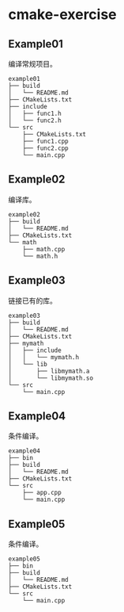 # cmake-exercise
## Example01
编译常规项目。
```
example01
├── build
│   └── README.md
├── CMakeLists.txt
├── include
│   ├── func1.h
│   └── func2.h
└── src
    ├── CMakeLists.txt
    ├── func1.cpp
    ├── func2.cpp
    └── main.cpp
```
## Example02
编译库。
```
example02
├── build
│   └── README.md
├── CMakeLists.txt
└── math
    ├── math.cpp
    └── math.h
```
## Example03
链接已有的库。
```
example03
├── build
│   └── README.md
├── CMakeLists.txt
├── mymath
│   ├── include
│   │   └── mymath.h
│   └── lib
│       ├── libmymath.a
│       └── libmymath.so
└── src
    └── main.cpp
```
## Example04
条件编译。
```
example04
├── bin
├── build
│   └── README.md
├── CMakeLists.txt
└── src
    ├── app.cpp
    └── main.cpp
```
## Example05
条件编译。
```
example05
├── bin
├── build
│   └── README.md
├── CMakeLists.txt
└── src
    └── main.cpp
```

